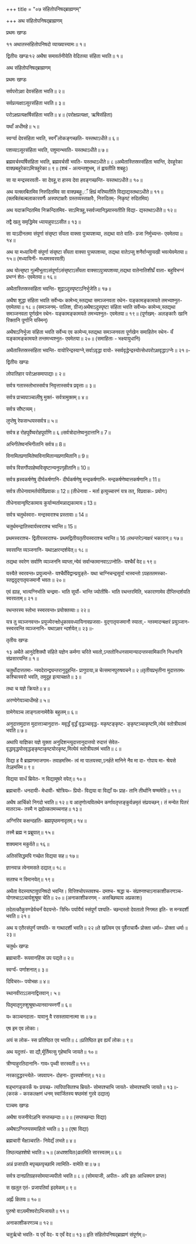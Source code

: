 +++
title = "०७ संहितोपनिषद्ब्राह्मणम्"

+++
अथ संहितोपनिषद्ब्राह्मणम्

प्रथमः खण्डः

११ अथातस्संहितोपनिषदो व्याख्यास्यामः॥ १॥

द्वितीयः खण्डः१२ अथैषा समावर्तनीयेति वेदितव्या संहिता भवति॥ १॥

अथ संहितोपनिषद्ब्राह्मणम्

प्रथमः खण्डः

सर्वपरोऽक्षा देवसंहिता भवति॥ २॥

सर्वप्रत्यक्षाऽसुरसंहिता भवति॥ ३॥

परोऽक्षप्रत्यक्षर्षिसंहिता भवति॥ ४॥ (परोक्षप्रत्यक्षा, ऋषिसंहिता)

यथाँ अधीमहे॥ ५॥

स्वर्ग्या देवसंहिता भवति, स्वर्गँ लोकङ्गच्छति- यस्तथाऽधीते॥ ६॥

पशव्याऽसुरसंहिता भवति, पशुमान्भवति- यस्तथाऽधीते॥ ७॥

ब्रह्मवर्चस्यर्षिसंहिता भवति, ब्रह्मवर्चसी भवति- यस्तथाऽधीते॥ ८॥अथैतास्तिस्रस्संहिता भवन्ति, देवहूरेका वाक्छबहूरेकाऽमित्रहूरेका॥ ९॥ (शबं - अत्यन्तशुभम्, तं ह्वयतीति शबहूः)

सा या मन्द्रस्वरवती- सा देवहू,रा हास्य देवा हवङ्गच्छन्ति- यस्तथाऽधीते॥ १०॥

अथ यत्क्लबितमिव निरुदितमिव सा वाक्छबहूः,ँ क्षिप्रं मरिष्यतीति विद्याद्यस्तथाऽधीते॥ ११॥ (क्लबितंबल्बलाकारवर्णैः अस्पष्टाक्षरैः ग्रस्तव्यस्ताक्षरैः, निरुदितम्- निकृष्टं रुदितमिव)

अथ यदाक्रन्दितमिव निक्रन्दितमिव- साऽमित्रहू,स्सर्वज्यानिञ्ज्यास्यतीति विद्या- द्यस्तथाऽधीते॥ १२॥

तद्वै खलु समृद्धिमेव ध्यायन्नुपाऽऽसीत॥ १३॥

सा याऽदीनतमा संपूर्णा संसृष्टा सँयता वाक्सा पुत्र्यपशव्या, तद्यथा वाते वाति- प्रजा निर्मुच्यन्त- एवमेतया॥ १४॥

अथ या मध्यायिनी संपूर्णा संसृष्टा सँयता वाक्सा पुत्र्यपशव्या, तद्यथा वातेऽप्सु शनैर्वान्सुायखी भवत्येवमेतया॥ १५॥ (मध्यायिनी- मध्यमस्वरवती)

अथ योत्सृष्टा गुल्मीभूताऽसंपूर्णाऽसंसृष्टाऽसँयता वाक्साऽपुत्र्यपशव्या,तद्यथा वातेनातिशीघ्रँ वाता- बहुविभग्नं प्रभग्नं शेत- एवमेतया॥ १६॥

अथैतास्तिस्रस्संहिता भवन्ति- शुद्वाऽदुस्पृष्टाऽनिर्भुजेति॥ १७॥

अथैषा शुद्धा संहिता भवति सर्वेभ्यᳲ कामेभ्य,स्तद्यथा समञ्जनवता रथेन- यङ्कामङ्कामयते तमभ्यश्नुत- एवमेतया॥ १८॥ (समञ्जनम्- पालिश, ग्रीज)अथैषाऽदुस्पृष्टा संहिता भवति सर्वेभ्यᳲ कामेभ्य,स्तद्यथा समञ्जनवता पूर्णखेन रथेन- यङ्कामङ्कामयते तमभ्यश्नुत- एवमेतया॥ १९॥ (पूर्णखम्- अलङ्कारैः खानि रिक्तानि पूर्णानि यस्मिन्)

अथैषाऽनिर्भुजा संहिता भवति सर्वेभ्य एव कामेभ्य,स्तद्यथा समञ्जनवता पूर्णखेन समाहितेन रथेन- यँ यङ्कामङ्कामयते तन्तमभ्यश्नुत- एवमेतया॥ २०॥ (समाहिताः - भक्ष्यायुधानि)

अथैतास्तिस्रस्संहिता भवन्ति- वायोरिन्द्रस्याग्ने,सर्वाऽवृद्धा वायो- स्सर्ववृद्धेन्द्रस्योत्सेधपरोऽक्षवृद्धाऽग्नेः॥ २१॥-

द्वितीयः खण्डः

लोपातिहार परोऽक्षसमापाद्याः॥ २॥

सर्वत्र गतास्स्तोभास्सर्वत्र निवृत्तास्सर्वत्र प्रवृत्ताः॥ ३॥

सर्वत्र प्राच्यपाञ्चालीषु मुक्तं- सर्वत्रामुक्तम्॥ ४॥

सर्वत्र सौष्टव्यम्।

लुप्तेषु रेफसन्धयस्सर्वत्र॥ ५॥

सर्वत्र ह रोहपूर्वेष्वरोहपूर्वाणि॥ ६॥सर्वत्रोदात्तेष्वनुदात्तानि॥ 7॥

अभिगीतेष्वनभिगीतानि सर्वत्र॥ 8॥

विनामितप्रणामितेष्वविनामितान्यप्रणामितानि॥ 9॥

सर्वत्र विसर्गोपग्रहेष्वविसृष्टान्यनुपगृहीतानि॥ 10॥

सर्वत्र ह्रस्वकर्षणेषु दीर्घकर्षणानि- दीर्घकर्षणेषु मन्द्रकर्षणानि- मन्द्रकर्षणेष्वात्तकर्षणानि॥ 11॥

सर्वत्र तीधेनावामर्तयोर्विप्रवाकः॥ 12॥ (तीधेनावा - मर्ता इत्युच्चारणं यत्र तत्, विप्रवाकः- प्रयोगः)

तीधेनावान्वृष्टिकामाय कुर्यान्मर्तामन्नाद्यकामाय॥ 13॥

सर्वत्र चतुर्थस्वरा- मन्द्रस्वराश्च प्रस्तावाः॥ 14॥

चतुर्थमन्द्रातिस्वार्यस्वराश्च भवन्ति॥ 15॥

प्रथमस्वराश्च- द्वितीयस्वराश्च- प्रथमद्वितीयतृतीयस्वराश्च भवन्ति॥ 16॥रथन्तरेऽन्वक्षरं भकारान्॥ १७॥

स्वरवन्ति व्यञ्जनानि- यथाऽक्षरन्दर्शयेत्॥ १८॥

तद्यथा स्वरेण सर्वाणि व्यञ्जननि व्याप्ता,न्येवं सर्वान्कामानवाऽऽप्नोति- यश्चैवँ वेद॥ १९॥

यस्यैते स्वरवन्तᳲ प्रयुज्यन्ते- यश्चैवँविद्वान्प्रयुङ्ते- यथा चाग्निचन्द्रसूर्या भास्वन्तो ऽपहततमस्का- स्तद्वदुद्गातृयजमानौ भवतः॥ २०॥

एवं ह्याह, भात्यग्निर्भाति चन्द्रमा- भाति सूर्यो- भान्ति ज्योतींषि- भाति रथन्तरमिति, भकाराणामेव दीप्तिन्दर्शयति स्वरवताम्॥ २१॥

रथन्तरस्य स्तोभा स्स्वरवन्तᳲ प्रयोक्तव्याः॥ २२॥

यत्र तु व्यञ्जनवन्तᳲ प्रयुज्येरन्क्षोधुकाववध्यायिनावप्रजसा- वुद्गातृयजमानौ स्याता,- न्तस्मादन्बक्षरं प्रयुञ्जान- स्स्वरवन्ति व्यञ्जनानि- यथाऽक्षर न्दर्शयेत्॥ २३॥-

तृतीयः खण्डः

१३ अथैते आनुदेशिक्यौ संहिते यज्ञेन कर्मणा चरिते भवतो,ऽन्ततोनिधनसामान्यादन्तस्सामिकानि निधनानि संप्रसारयन्ति॥ १॥

चतुर्थोदात्ततमा- न्स्वदेरान्द्व्यन्तरानुदूहन्ति- प्रागुपाया,न्न चेत्समानपुरुषवचने॥ २॥तृतीयप्रभृतीना मुदात्ततमᳲ कश्चित्स्वरो भवति, तमुदूह इत्याचक्षते॥ ३॥

तथा च यज्ञे क्रियते॥ ४॥

अरण्येगेयञ्चाधीमहे॥ ५॥

ग्रामेगेयञ्च लाङ्गलानामेवैके बहुलम्॥ ६॥

अनुदात्तमुदात्त मुदात्तञ्चानुदात्त- मवृद्धँ वृद्धँ वृद्धञ्चावृद्ध- मकृष्टङ्कृष्ट- ङ्कृष्टञ्चाकृष्टमि,त्येवं स्तोत्रीयतमं भवति॥ ७॥

अथापि याज्ञिका यज्ञे युक्ता अनुदिशन्त्युदात्तानुदात्तयो रुदात्तं सेवेत- वृद्धावृद्धयोरवृद्धङ्कृष्टाकृष्टयोरकृष्ट,मित्येवं स्तोत्रीयतमं भवति॥ ८॥

विद्या ह वै ब्राह्मणमाजगाम- तवाहमस्मि- त्वं मा पालयस्वा,ऽनर्हते मानिने नैव मा दा- गोपाय मा- श्रेयसे तेऽहमस्मि॥ ९॥

विद्यया सार्धं म्रियेत- न विद्यामूषरे वपेत्॥ १०॥

ब्रह्मचारी- धनदायी- मेधावी- श्रोत्रियᳲ- प्रियो- विद्यया वा विद्याँ यᳲ प्राह- तानि तीर्थानि षण्ममेति॥ ११॥

अथैष आर्चिको निगदो भवति॥ १२॥ य आतृणोत्यवितथेन कर्णावतृप्तङ्कुर्वन्नमृतं संप्रयच्छन्। तं मन्येत पितरं मातरञ्च- तस्मै न द्रह्येत्कतमच्चनाह॥ १३॥

अग्निरिव कक्षन्दहति- ब्रह्मपृष्ठमनादृतम्॥ १४॥

तस्मै ब्रह्म न प्रब्रूयात्॥ १५॥

शक्यमान मकुर्वते॥ १६॥

अतिसंसिद्धमपि गच्छेत विद्यया सह॥ १७॥

ज्ञानवान्न त्वेनामसते दद्यात्॥ १८॥

सतश्च न विमानयेत्॥ १९॥

अथैता वेदस्याष्टावुपनिषदो भवन्ति। वित्तिश्चोपस्तवश्च- दमश्च- श्रद्धा च- संप्रश्नश्चाऽनाकाशीकरणञ्च- योगश्चाऽऽचार्यशुश्रूषा चेति॥ २०॥ (अनाकाशीकरणम् - असच्छिष्याय अप्रकाशः)

तदेतत्कौकुरुण्डेर्वचनँ वेदयन्ते- त्रिभिᳲ पर्यायैर्य स्संपूर्णं पश्यति- च्छन्दस्तो देवतातो निगमत इति- स मन्त्रदर्शी भवति॥ २१॥

अथ य एतैरसंपूर्णं पश्यति- स गाथादर्शी भवति॥ २२॥ते खल्विम एव पूर्वैराचार्यैᳲ प्रोक्ता धर्माᳲ- प्रोक्ता धर्माः॥ २३॥

चतुर्थᳲ खण्डः

ब्रह्मचारी- रूपवानहिंस्र उप पद्यते॥ २॥

स्वर्ग्यं- पर्णाशनात्॥ ३॥

दिविचरᳲ- पयोभक्षः॥ ४॥

स्थानवीराऽऽसनाद्वित्तवान्। ५॥

पितृमातृगुरुशुश्रूषाध्यानवान्स्व्नर्गी॥ ६॥

यᳲ काञ्चनदाता- यावानु वै रसस्तावानात्मा सः॥ ७॥

एष इम एव लोकाः।

अयं स लोक- स्स प्रतिष्ठित एव भवति॥ ८॥प्रतिष्ठित इव ह्ययँ लोकः॥ ९॥

अथ यदुत्तरं- सा द्यौ,र्मूर्तिमत्सु गृहेष्वभि जायते॥ १०॥

त्रीण्याहुरतिदानानि- गावᳲ पृथ्वी सरस्वती॥ ११॥

नरकादुद्धरन्त्येते- जपवापन- दोहना- दुपस्पर्शनात्॥ १२॥

षड्भागङ्करकँ यᳲ प्रयच्छ- त्यपिपासितश्च म्रियते- सोमपश्चाभि जायते- सोमपश्चाभि जायते॥ १३॥- (करकं - करकलक्षणं धनम् स्वार्जितस्य षष्ठमंशं गुरवे दद्यात्)

पञ्चमः खण्डः

अथैषा यजनीयेऽहनि सप्तच्छन्दाः॥ २॥ (सप्तच्छन्दाः विद्या)

अथैषाऽग्निरुपसमाहितो भवति॥ ३॥ (एषा विद्या)

ब्रह्मचारी भैक्षञ्चरति- निवेद्यँ लभते॥ ४॥

तिष्ठत्यहश्शेषो भवति॥ ५॥ (अधश्शयितः)व्रतमिति सारस्वतम्॥ ६॥

अन्नं प्रजापति मपृच्छत्पृच्छामि त्वामिति- वामेति वा॥ ७॥

सर्वत्र दानप्रतिग्रहस्सोमयाज्यपीतो भवति॥ ८॥ (सोमयाजी, अपीतः- अपि इतः आधिक्यन प्राप्तः)

स खलुत एतं- प्रजापतिर्वा इदमेकम्॥ ९॥

अह्नःँ क्षितयः॥ १०॥

पुरुषो वाऽयमीश्वरोऽभिजायते॥ ११॥

अनाकाशीकरणञ्च॥ १२॥

चतुर्ऋचो भवति- य एवँ वेद- य एवँ वेद॥ १३॥ इति संहितोपनिषद्ब्राह्मणं संपूर्णम्॥-
